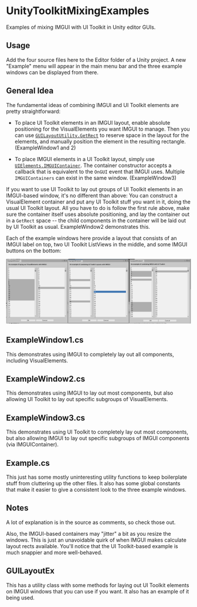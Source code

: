 # UnityToolkitMixingExamples

Examples of mixing IMGUI with UI Toolkit in Unity editor GUIs.

## Usage

Add the four source files here to the Editor folder of a Unity project. A new "Example" menu
will appear in the main menu bar and the three example windows can be displayed from there.

## General Idea

The fundamental ideas of combining IMGUI and UI Toolkit elements are pretty straightforward:

- To place UI Toolkit elements in an IMGUI layout, enable absolute positioning for the 
  VisualElements you want IMGUI to manage. Then you can use [`GUILayoutUtility.GetRect`](https://docs.unity3d.com/ScriptReference/GUILayoutUtility.GetRect.html])
  to reserve space in the layout for the elements, and manually position the element in 
  the resulting rectangle. (ExampleWindow1 and 2)
  
- To place IMGUI elements in a UI Toolkit layout, simply use [`UIElements.IMGUIContainer`](https://docs.unity3d.com/2019.1/Documentation/ScriptReference/UIElements.IMGUIContainer.html).
  The container constructor accepts a callback that is equivalent to the `OnGUI` event that
  IMGUI uses. Multiple `IMGUIContainers` can exist in the same window. (ExampleWindow3)
  
If you want to use UI Toolkit to lay out groups of UI Toolkit elements in an IMGUI-based 
window, it's no different than above: You can construct a VisualElement container and put any
UI Toolkit stuff you want in it, doing the usual UI Toolkit layout. All you have to do is
follow the first rule above, make sure the container itself uses absolute positioning, and 
lay the container out in a `GetRect` space -- the child components in the container will be 
laid out by UI Toolkit as usual. ExampleWindow2 demonstrates this.

Each of the example windows here provide a layout that consists of an IMGUI label on top, two
UI Toolkit ListViews in the middle, and some IMGUI buttons on the bottom:

![](https://github.com/JC3/UnityToolkitMixingExamples/raw/master/windows.png)

## ExampleWindow1.cs

This demonstrates using IMGUI to completely lay out all components, including VisualElements.
 
## ExampleWindow2.cs

This demonstrates using IMGUI to lay out most components, but also allowing UI Toolkit to lay
out specific subgroups of VisualElements.

## ExampleWindow3.cs

This demonstrates using UI Toolkit to completely lay out most components, but also allowing 
IMGUI to lay out specific subgroups of IMGUI components (via IMGUIContainer).

## Example.cs

This just has some mostly uninteresting utility functions to keep boilerplate stuff from 
cluttering up the other files. It also has some global constants that make it easier to give
a consistent look to the three example windows.

## Notes

A lot of explanation is in the source as comments, so check those out. 

Also, the IMGUI-based containers may "jitter" a bit as you resize the windows. This is just 
an unavoidable quirk of when IMGUI makes calculate layout rects available. You'll notice
that the UI Toolkit-based example is much snappier and more well-behaved.

## GUILayoutEx

This has a utility class with some methods for laying out UI Toolkit elements on IMGUI 
windows that you can use if you want. It also has an example of it being used.
